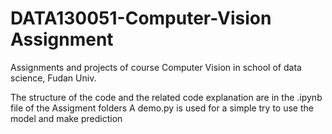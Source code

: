 # DATA130051-Computer-Vision Assignment
Assignments and projects of course Computer Vision in school of data science, Fudan Univ.

The structure of the code and the related code explanation are in the .ipynb file of the Assigment folders
A demo.py is used for a simple try to use the model and make prediction

